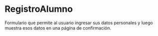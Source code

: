 # RegistroAlumno
Formulario que permite al usuario ingresar sus datos personales y luego muestra esos datos en una página de confirmación.
